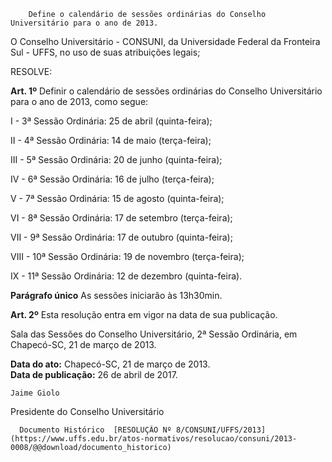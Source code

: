         Define o calendário de sessões ordinárias do Conselho Universitário para o ano de 2013.  

O Conselho Universitário - CONSUNI, da Universidade Federal da Fronteira Sul - UFFS, no uso de suas atribuições legais;

 RESOLVE:

 **Art. 1º** Definir o calendário de sessões ordinárias do Conselho Universitário para o ano de 2013, como segue:

 I - 3ª Sessão Ordinária: 25 de abril (quinta-feira);

 II - 4ª Sessão Ordinária: 14 de maio (terça-feira);

 III - 5ª Sessão Ordinária: 20 de junho (quinta-feira);

 IV - 6ª Sessão Ordinária: 16 de julho (terça-feira);

 V - 7ª Sessão Ordinária: 15 de agosto (quinta-feira);

 VI - 8ª Sessão Ordinária: 17 de setembro (terça-feira);

 VII - 9ª Sessão Ordinária: 17 de outubro (quinta-feira);

 VIII - 10ª Sessão Ordinária: 19 de novembro (terça-feira);

 IX - 11ª Sessão Ordinária: 12 de dezembro (quinta-feira).

 **Parágrafo único** As sessões iniciarão às 13h30min.

 **Art. 2º** Esta resolução entra em vigor na data de sua publicação.

 Sala das Sessões do Conselho Universitário, 2ª Sessão Ordinária, em Chapecó-SC, 21 de março de 2013.

   **Data do ato:** Chapecó-SC, 21 de março de 2013.   
 **Data de publicação:**  26 de abril de 2017. 

    Jaime Giolo   
 Presidente do Conselho Universitário 

      Documento Histórico  [RESOLUÇÃO Nº 8/CONSUNI/UFFS/2013](https://www.uffs.edu.br/atos-normativos/resolucao/consuni/2013-0008/@@download/documento_historico)     
      